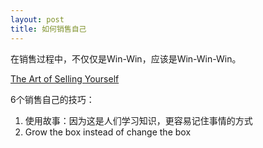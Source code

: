 ```yaml
---
layout: post
title: 如何销售自己
---
```


在销售过程中，不仅仅是Win-Win，应该是Win-Win-Win。

[The Art of Selling Yourself](https://www.youtube.com/watch?v=Sv9XJ_zFMfA)

6个销售自己的技巧：

1. 使用故事：因为这是人们学习知识，更容易记住事情的方式
2. Grow the box instead of change the box

